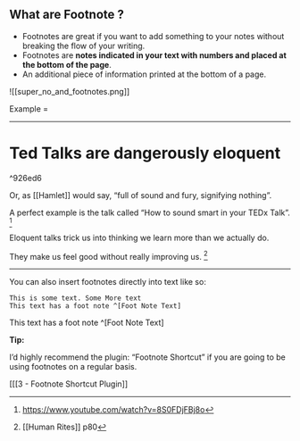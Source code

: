 ## What are Footnote ?

- Footnotes are great if you want to add something to your notes without breaking the flow of your writing.
- Footnotes are **notes indicated in your text with numbers and placed at the bottom of the page**.
- An additional piece of information printed at the bottom of a page.

![[super_no_and_footnotes.png]]


Example =

---
# Ted Talks are dangerously eloquent

^926ed6

Or, as [[Hamlet]] would say, “full of sound and fury, signifying nothing”.

A perfect example is the talk called “How to sound smart in your TEDx Talk”. [^2]

Eloquent talks trick us into thinking we learn more than we actually do.

They make us feel good without really improving us. [^1]

[^1]: [[Human Rites]] p80

[^2]: https://www.youtube.com/watch?v=8S0FDjFBj8o

---

You can also insert footnotes directly into text like so: 

```
This is some text. Some More text
This text has a foot note ^[Foot Note Text]
```

This text has a foot note ^[Foot Note Text]

**Tip:** 

I’d highly recommend the plugin: “Footnote Shortcut” if you are going to be using
footnotes on a regular basis.

[[[3 - Footnote Shortcut Plugin]]
